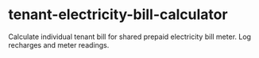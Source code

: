 # tenant-electricity-bill-calculator
Calculate individual tenant bill for shared prepaid electricity bill meter. Log recharges and meter readings.
